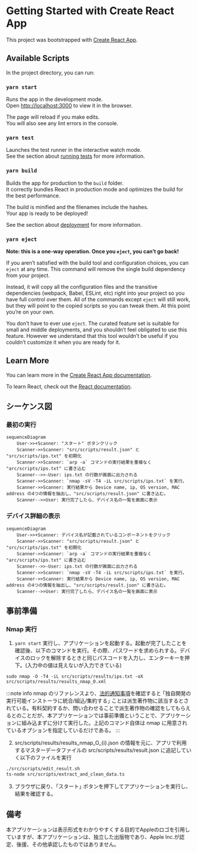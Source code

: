 # Getting Started with Create React App

This project was bootstrapped with [Create React App](https://github.com/facebook/create-react-app).

## Available Scripts

In the project directory, you can run:

### `yarn start`

Runs the app in the development mode.\
Open [http://localhost:3000](http://localhost:3000) to view it in the browser.

The page will reload if you make edits.\
You will also see any lint errors in the console.

### `yarn test`

Launches the test runner in the interactive watch mode.\
See the section about [running tests](https://facebook.github.io/create-react-app/docs/running-tests) for more information.

### `yarn build`

Builds the app for production to the `build` folder.\
It correctly bundles React in production mode and optimizes the build for the best performance.

The build is minified and the filenames include the hashes.\
Your app is ready to be deployed!

See the section about [deployment](https://facebook.github.io/create-react-app/docs/deployment) for more information.

### `yarn eject`

**Note: this is a one-way operation. Once you `eject`, you can’t go back!**

If you aren’t satisfied with the build tool and configuration choices, you can `eject` at any time. This command will remove the single build dependency from your project.

Instead, it will copy all the configuration files and the transitive dependencies (webpack, Babel, ESLint, etc) right into your project so you have full control over them. All of the commands except `eject` will still work, but they will point to the copied scripts so you can tweak them. At this point you’re on your own.

You don’t have to ever use `eject`. The curated feature set is suitable for small and middle deployments, and you shouldn’t feel obligated to use this feature. However we understand that this tool wouldn’t be useful if you couldn’t customize it when you are ready for it.

## Learn More

You can learn more in the [Create React App documentation](https://facebook.github.io/create-react-app/docs/getting-started).

To learn React, check out the [React documentation](https://reactjs.org/).

## シーケンス図
### 最初の実行
```mermaid
sequenceDiagram
    User->>+Scanner: "スタート" ボタンクリック
    Scanner->>Scanner: "src/scripts/result.json" と "src/scripts/ips.txt" を初期化
    Scanner->>Scanner: `arp -a` コマンドの実行結果を重複なく "arc/scripts/ips.txt" に書き込む
    Scanner-->>-User: ips.txt の行数が画面に出力される
    Scanner->>Scanner: `nmap -sV -T4 -iL src/scripts/ips.txt` を実行。
    Scanner->>Scanner: 実行結果から Device name, ip, OS version, MAC address の4つの情報を抽出し、"src/scripts/result.json" に書き込む。
    Scanner-->>User: 実行完了したら、デバイス名の一覧を画面に表示
```

### デバイス詳細の表示
```mermaid
sequenceDiagram
    User->>+Scanner: デバイス名が記載されているコンポーネントをクリック
    Scanner->>Scanner: "src/scripts/result.json" と "src/scripts/ips.txt" を初期化
    Scanner->>Scanner: `arp -a` コマンドの実行結果を重複なく "arc/scripts/ips.txt" に書き込む
    Scanner-->>-User: ips.txt の行数が画面に出力される
    Scanner->>Scanner: `nmap -sV -T4 -iL src/scripts/ips.txt` を実行。
    Scanner->>Scanner: 実行結果から Device name, ip, OS version, MAC address の4つの情報を抽出し、"src/scripts/result.json" に書き込む。
    Scanner-->>User: 実行完了したら、デバイス名の一覧を画面に表示
```

## 事前準備
### Nmap 実行
1. `yarn start` 実行し、アプリケーションを起動する。起動が完了したことを確認後、以下のコマンドを実行。その際、パスワードを求められする。デバイスのロックを解除するときと同じパスコードを入力し、エンターキーを押下。(入力中の値は見えないが入力できている)
```
sudo nmap -O -T4 -iL src/scripts/results/ips.txt -oX src/scripts/results/results_nmap_O.xml
```

:::note info
nmap のリファレンスより、[法的通知事項](https://nmap.org/man/ja/man-legal.html)を確認すると ｢独自開発の実行可能インストーラに統合/組込/集約する｣ ことは派生著作物に該当するとされている。有料契約するか、問い合わせることで派生著作物の確認をしてもらえるとのことだが、本アプリケーションでは事前準備ということで、アプリケーションに組み込まずに分けて実行した。上記のコマンド自体は nmap に用意されているオプションを指定しているだけである。
:::

2. src/scripts/results/results_nmap_O_{i}.json の情報を元に、アプリで利用するマスターデータファイルの src/scripts/results/result.json に追記していく以下のファイルを実行
``` zsh
./src/scripts/edit_result.sh
ts-node src/scripts/extract_and_clean_data.ts
```

3. ブラウザに戻り、｢スタート｣ ボタンを押下してアプリケーションを実行し、結果を確認する。

## 備考
本アプリケーションは表示形式をわかりやすくする目的でAppleのロゴを引用していますが、本アプリケーションは、独立した出版物であり、Apple Inc.が認定、後援、その他承認したものではありません。